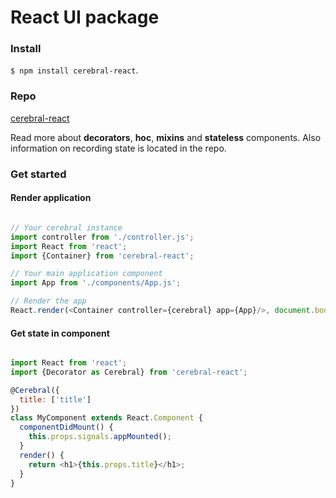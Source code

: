 # React UI package

### Install
`$ npm install cerebral-react`.

### Repo
[cerebral-react](https://github.com/christianalfoni/cerebral-react)

Read more about **decorators**, **hoc**, **mixins** and **stateless** components. Also information on recording state is located in the repo.

### Get started

#### Render application

```javascript

// Your cerebral instance
import controller from './controller.js';
import React from 'react';
import {Container} from 'cerebral-react';

// Your main application component
import App from './components/App.js';

// Render the app
React.render(<Container controller={cerebral} app={App}/>, document.body);
```

#### Get state in component
```javascript

import React from 'react';
import {Decorator as Cerebral} from 'cerebral-react';

@Cerebral({
  title: ['title']
})
class MyComponent extends React.Component {
  componentDidMount() {
    this.props.signals.appMounted();
  }
  render() {
    return <h1>{this.props.title}</h1>;
  }
}
```
